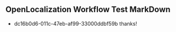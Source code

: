 ## OpenLocalization Workflow Test MarkDown
* dc16b0d6-011c-47eb-af99-33000ddbf59b thanks!

<!--HONumber=Aug16_HO3-->


